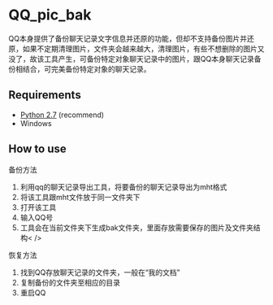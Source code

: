 QQ_pic_bak
==========

QQ本身提供了备份聊天记录文字信息并还原的功能，但却不支持备份图片并还原，如果不定期清理图片，文件夹会越来越大，清理图片，有些不想删除的图片又没了，故该工具产生，可备份特定对象聊天记录中的图片，跟QQ本身聊天记录备份相结合，可完美备份特定对象的聊天记录。

## Requirements ##

* [Python 2.7](https://www.python.org/downloads/) (recommend)
* Windows

## How to use ##
备份方法
1. 利用qq的聊天记录导出工具，将要备份的聊天记录导出为mht格式<br />
2. 将该工具跟mht文件放于同一文件夹下<br />
3. 打开该工具<br />
4. 输入QQ号<br />
5. 工具会在当前文件夹下生成bak文件夹，里面存放需要保存的图片及文件夹结构< />

恢复方法
1. 找到QQ存放聊天记录的文件夹，一般在“我的文档”<br />
2. 复制备份的文件夹至相应的目录<br />
3. 重启QQ<br />
